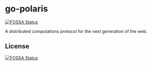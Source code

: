 # go-polaris
[![FOSSA Status](https://app.fossa.io/api/projects/git%2Bgithub.com%2Fpolaris-project%2Fgo-polaris.svg?type=shield)](https://app.fossa.io/projects/git%2Bgithub.com%2Fpolaris-project%2Fgo-polaris?ref=badge_shield)


A distributed computations protocol for the next generation of the web.


## License
[![FOSSA Status](https://app.fossa.io/api/projects/git%2Bgithub.com%2Fpolaris-project%2Fgo-polaris.svg?type=large)](https://app.fossa.io/projects/git%2Bgithub.com%2Fpolaris-project%2Fgo-polaris?ref=badge_large)